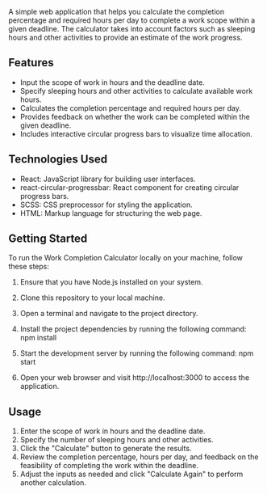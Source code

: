 A simple web application that helps you calculate the completion percentage and required hours per day to complete a work scope within a given deadline. The calculator takes into account factors such as sleeping hours and other activities to provide an estimate of the work progress.
## Features

- Input the scope of work in hours and the deadline date.
- Specify sleeping hours and other activities to calculate available work hours.
- Calculates the completion percentage and required hours per day.
- Provides feedback on whether the work can be completed within the given deadline.
- Includes interactive circular progress bars to visualize time allocation.

## Technologies Used

- React: JavaScript library for building user interfaces.
- react-circular-progressbar: React component for creating circular progress bars.
- SCSS: CSS preprocessor for styling the application.
- HTML: Markup language for structuring the web page.

## Getting Started

To run the Work Completion Calculator locally on your machine, follow these steps:

1. Ensure that you have Node.js installed on your system.
2. Clone this repository to your local machine.
3. Open a terminal and navigate to the project directory.
4. Install the project dependencies by running the following command:
npm install

5. Start the development server by running the following command:
npm start

6. Open your web browser and visit http://localhost:3000 to access the application.

## Usage

1. Enter the scope of work in hours and the deadline date.
2. Specify the number of sleeping hours and other activities.
3. Click the "Calculate" button to generate the results.
4. Review the completion percentage, hours per day, and feedback on the feasibility of completing the work within the deadline.
5. Adjust the inputs as needed and click "Calculate Again" to perform another calculation.